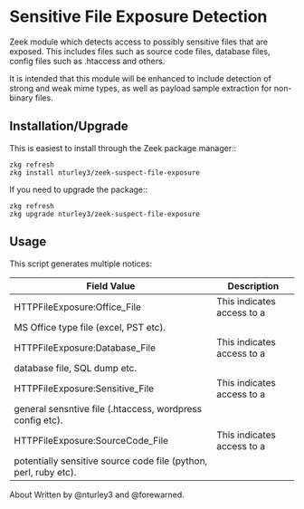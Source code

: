 Sensitive File Exposure Detection
======================

Zeek module which detects access to possibly sensitive files that are exposed.
This includes files such as source code files, database files, config files
such as .htaccess and others. 

It is intended that this module will be enhanced to include detection of
strong and weak mime types, as well as payload sample extraction for non-binary
files. 

Installation/Upgrade
------------

This is easiest to install through the Zeek package manager::

	zkg refresh
	zkg install nturley3/zeek-suspect-file-exposure

If you need to upgrade the package::

	zkg refresh
	zkg upgrade nturley3/zeek-suspect-file-exposure

Usage
-----

This script generates multiple notices:

| Field Value | Description |
| -- | -- |
| HTTPFileExposure:Office_File | This indicates access to a
MS Office type file (excel, PST etc). |
| HTTPFileExposure:Database_File | This indicates access to a 
database file, SQL dump etc. |
| HTTPFileExposure:Sensitive_File | This indicates access to a 
general sensntive file (.htaccess, wordpress config etc). |
| HTTPFileExposure:SourceCode_File | This indicates access to a 
potentially sensitive source code file (python, perl, ruby etc). |


About
Written by @nturley3 and @forewarned.